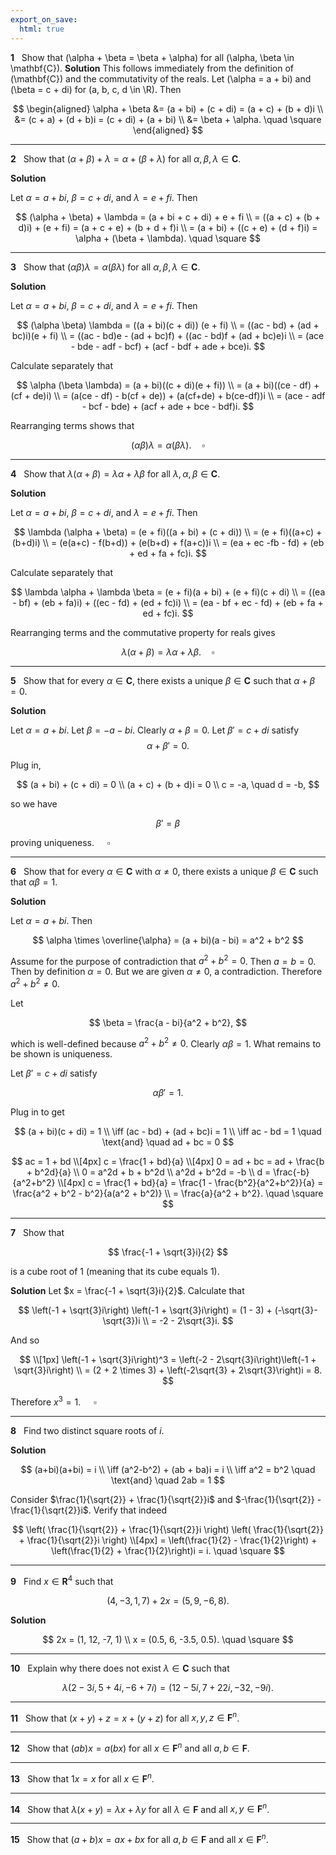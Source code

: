```yaml
---
export_on_save:
  html: true
---
```


<style>
.katex-display { overflow: auto hidden }
</style>

**1** &nbsp; Show that \(\alpha + \beta = \beta + \alpha\) for all \(\alpha, \beta \in \mathbf{C}\).
**Solution**
This follows immediately from the definition of \(\mathbf{C}\) and the commutativity of the reals. Let \(\alpha = a + bi\) and \(\beta = c + di\) for \(a, b, c, d \in \R\). Then

$$
\begin{aligned}
\alpha + \beta &= (a + bi) + (c + di) = (a + c) + (b + d)i \\
&= (c + a) + (d + b)i = (c + di) + (a + bi) \\
&= \beta + \alpha. \quad \square
\end{aligned}
$$

---

**2** &nbsp; Show that $(\alpha + \beta) + \lambda = \alpha + (\beta + \lambda)$ for all $\alpha, \beta, \lambda \in \mathbf{C}$.

**Solution**

Let $\alpha = a + bi$, $\beta = c + di$, and $\lambda = e + fi$. Then

$$
(\alpha + \beta) + \lambda = (a + bi + c + di) + e + fi \\
= ((a + c) + (b + d)i) + (e + fi) = (a + c + e) + (b + d + f)i \\
= (a + bi) + ((c + e) + (d + f)i) = \alpha + (\beta + \lambda). \quad \square
$$

---

**3** &nbsp; Show that $(\alpha \beta)\lambda = \alpha(\beta \lambda)$ for all $\alpha, \beta, \lambda \in \mathbf{C}$.

**Solution**

Let $\alpha = a + bi$, $\beta = c + di$, and $\lambda = e + fi$. Then

$$
(\alpha \beta) \lambda = ((a + bi)(c + di)) (e + fi) \\
= ((ac - bd) + (ad + bc)i)(e + fi) \\
= ((ac - bd)e - (ad + bc)f) + ((ac - bd)f + (ad + bc)e)i \\
= (ace - bde - adf - bcf) + (acf - bdf + ade + bce)i.
$$

Calculate separately that

$$
\alpha (\beta \lambda) = (a + bi)((c + di)(e + fi)) \\
= (a + bi)((ce - df) + (cf + de)i) \\
= (a(ce - df) - b(cf + de)) + (a(cf+de) + b(ce-df))i \\
= (ace - adf - bcf - bde) + (acf + ade + bce - bdf)i.
$$

Rearranging terms shows that

$$
(\alpha \beta) \lambda = \alpha (\beta \lambda). \quad \square
$$

---

**4** &nbsp; Show that $\lambda (\alpha + \beta) = \lambda \alpha + \lambda \beta$ for all $\lambda, \alpha, \beta \in \mathbf{C}$.

**Solution**

Let $\alpha = a + bi$, $\beta = c + di$, and $\lambda = e + fi$. Then

$$
\lambda (\alpha + \beta) = (e + fi)((a + bi) + (c + di)) \\
= (e + fi)((a+c) + (b+d)i) \\
= (e(a+c) - f(b+d)) + (e(b+d) + f(a+c))i \\
= (ea + ec -fb - fd) + (eb + ed + fa + fc)i.
$$

Calculate separately that

$$
\lambda \alpha + \lambda \beta = (e + fi)(a + bi) + (e + fi)(c + di) \\
= ((ea - bf) + (eb + fa)i) + ((ec - fd) + (ed + fc)i) \\
= (ea - bf + ec - fd) + (eb + fa + ed + fc)i.
$$

Rearranging terms and the commutative property for reals gives

$$
\lambda(\alpha + \beta) = \lambda \alpha + \lambda \beta. \quad \square
$$

---

**5** &nbsp; Show that for every $\alpha \in \mathbf{C}$, there exists a unique $\beta \in \mathbf{C}$ such that $\alpha + \beta = 0$.

**Solution**

Let $\alpha = a + bi$. Let $\beta = -a - bi$. Clearly $\alpha + \beta = 0$. Let $\beta' = c + di$ satisfy
$$\alpha + \beta' = 0.$$

Plug in,

$$
(a + bi) + (c + di) = 0 \\
(a + c) + (b + d)i = 0 \\
c = -a, \quad d = -b,
$$

so we have

$$
\beta' = \beta
$$

proving uniqueness. $\quad \square$

---

**6** &nbsp; Show that for every $\alpha \in \mathbf{C}$ with $\alpha \neq 0$, there exists a unique $\beta \in \mathbf{C}$ such that $\alpha \beta = 1$.

**Solution**

Let $\alpha = a + bi$. Then

$$
\alpha \times \overline{\alpha} = (a + bi)(a - bi) = a^2 + b^2
$$

Assume for the purpose of contradiction that $a^2 + b^2 = 0$. Then $a = b = 0$. Then by definition $\alpha = 0$. But we are given $\alpha \neq 0$, a contradiction. Therefore $a^2 + b^2 \neq 0$.

Let

$$
\beta = \frac{a - bi}{a^2 + b^2},
$$

which is well-defined because $a^2 + b^2 \neq 0$. Clearly $\alpha \beta = 1$. What remains to be shown is uniqueness.

Let $\beta' = c + di$ satisfy

$$
\alpha \beta' = 1.
$$

Plug in to get

$$
(a + bi)(c + di) = 1 \\
\iff (ac - bd) + (ad + bc)i = 1 \\
\iff ac - bd = 1 \quad \text{and} \quad ad + bc = 0
$$

$$
ac = 1 + bd \\[4px]
c = \frac{1 + bd}{a} \\[4px]
0 = ad + bc = ad + \frac{b + b^2d}{a} \\
0 = a^2d + b + b^2d \\
a^2d + b^2d = -b \\
d = \frac{-b}{a^2+b^2} \\[4px]
c = \frac{1 + bd}{a} = \frac{1 - \frac{b^2}{a^2+b^2}}{a} = \frac{a^2 + b^2 - b^2}{a(a^2 + b^2)} \\
= \frac{a}{a^2 + b^2}. \quad \square
$$

---

**7** &nbsp; Show that

$$
\frac{-1 + \sqrt{3}i}{2}
$$

is a cube root of $1$ (meaning that its cube equals $1$).

**Solution**
Let $x = \frac{-1 + \sqrt{3}i}{2}$. Calculate that

$$
\left(-1 + \sqrt{3}i\right) \left(-1 + \sqrt{3}i\right) = (1 - 3) + (-\sqrt{3}-\sqrt{3})i \\
= -2 - 2\sqrt{3}i.
$$

And so

$$
\\[1px]
\left(-1 + \sqrt{3}i\right)^3 = \left(-2 - 2\sqrt{3}i\right)\left(-1 + \sqrt{3}i\right) \\
= (2 + 2 \times 3) + \left(-2\sqrt{3} + 2\sqrt{3}\right)i = 8.
$$

Therefore $x^3 = 1$. $\quad \square$

---

**8** &nbsp; Find two distinct square roots of $i$.

**Solution**

$$
(a+bi)(a+bi) = i \\
\iff (a^2-b^2) + (ab + ba)i = i \\
\iff a^2 = b^2 \quad \text{and} \quad 2ab = 1
$$

Consider $\frac{1}{\sqrt{2}} + \frac{1}{\sqrt{2}}i$ and $-\frac{1}{\sqrt{2}} - \frac{1}{\sqrt{2}}i$. Verify that indeed

$$
\left( \frac{1}{\sqrt{2}} + \frac{1}{\sqrt{2}}i \right) \left( \frac{1}{\sqrt{2}} + \frac{1}{\sqrt{2}}i \right) \\[4px]
= \left(\frac{1}{2} - \frac{1}{2}\right) + \left(\frac{1}{2} + \frac{1}{2}\right)i = i. \quad \square
$$

---

**9** &nbsp; Find $x \in \mathbf{R}^4$ such that

$$
(4,-3,1,7) + 2x = (5,9,-6,8).
$$

**Solution**

$$
2x = (1, 12, -7, 1) \\
x = (0.5, 6, -3.5, 0.5). \quad \square
$$

---

**10** &nbsp; Explain why there does not exist $\lambda \in \mathbf{C}$ such that

$$
\lambda(2-3i,5+4i,-6+7i)=(12-5i,7+22i,-32,-9i).
$$

---

**11** &nbsp; Show that $(x+y)+z = x+(y+z)$ for all $x,y,z \in \mathbf{F}^n$.

---

**12** &nbsp; Show that $(ab)x = a(bx)$ for all $x \in \mathbf{F}^n$ and all $a,b \in \mathbf{F}$.

---

**13** &nbsp; Show that $1x = x$ for all $x \in \mathbf{F}^n$.

---

**14** &nbsp; Show that $\lambda(x+y) = \lambda x + \lambda y$ for all $\lambda \in \mathbf{F}$ and all $x,y \in \mathbf{F}^n$.

---

**15** &nbsp; Show that $(a+b)x = ax + bx$ for all $a,b \in \mathbf{F}$ and all $x \in \mathbf{F}^n$.
